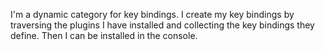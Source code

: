 I'm a dynamic category for key bindings. 
I create my key bindings by traversing the plugins I have installed and collecting the key bindings they define. 
Then I can be installed in the console.